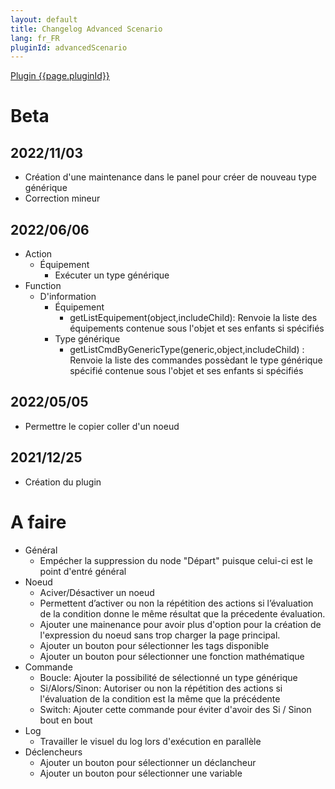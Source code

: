 ```yaml
---
layout: default
title: Changelog Advanced Scenario
lang: fr_FR
pluginId: advancedScenario
---
```


<div id="title">
<a href="../../../{{site.baseurl}}/{{page.pluginId}}/{{page.lang}}">Plugin {{page.pluginId}}</a>
</div>

# Beta

## 2022/11/03
- Création d'une maintenance dans le panel pour créer de nouveau type générique
- Correction mineur

## 2022/06/06
- Action
  - Équipement
    - Exécuter un type générique
- Function
  - D'information
    - Équipement
      - getListEquipement(object,includeChild): Renvoie la liste des équipements contenue sous l'objet et ses enfants si spécifiés
    - Type générique
      - getListCmdByGenericType(generic,object,includeChild) : Renvoie la liste des commandes possèdant le type générique spécifié contenue sous l'objet et ses enfants si spécifiés

## 2022/05/05
- Permettre le copier coller d'un noeud
 
## 2021/12/25
- Création du plugin

# A faire
* Général
  * Empécher la suppression du node "Départ" puisque celui-ci est le point d'entré général
* Noeud
  * Aciver/Désactiver un noeud
  * Permettent d’activer ou non la répétition des actions si l’évaluation de la condition donne le même résultat que la précedente évaluation.
  * Ajouter une mainenance pour avoir plus d'option pour la création de l'expression du noeud sans trop charger la page principal.
  * Ajouter un bouton pour sélectionner les tags disponible
  * Ajouter un bouton pour sélectionner une fonction mathématique
* Commande
  * Boucle: Ajouter la possibilité de sélectionné un type générique
  * Si/Alors/Sinon: Autoriser ou non la répétition des actions si l\'évaluation de la condition est la même que la précédente
  * Switch: Ajouter cette commande pour éviter d'avoir des Si / Sinon bout en bout 
* Log
  * Travailler le visuel du log lors d'exécution en parallèle
* Déclencheurs
  * Ajouter un bouton pour sélectionner un déclancheur
  * Ajouter un bouton pour sélectionner une variable